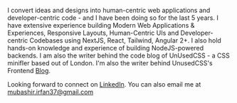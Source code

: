 I convert ideas and designs into human-centric web applications and developer-centric code - and I have been doing so for the last 5 years. I have extensive experience building Modern Web Applications & Experiences, Responsive Layouts, Human-Centric UIs and Developer-centric Codebases using NextJS, React, Tailwind, Angular 2+. I also hold hands-on knowledge and experience of building NodeJS-powered backends. I am also the writer behind the code blog  of UnUsedCSS - a CSS minifIer based out of London.
I'm also the writer behind UnusedCSS's Frontend [Blog](https://unused-css.com/blog/).

Looking forward to connect on [LinkedIn](https://www.linkedin.com/in/muhammad-mubashir-irfan/). You can also email me at mubashir.irfan37@gmail.com
<!---
mubashir-irfan/mubashir-irfan is a ✨ special ✨ repository because its `README.md` (this file) appears on your GitHub profile.
You can click the Preview link to take a look at your changes.
--->
